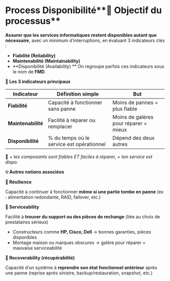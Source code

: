 # Process Disponibilité**📌 Objectif du processus**

**Assurer que les services informatiques restent disponibles autant que nécessaire**, avec un minimum d’interruptions, en évaluant 3 indicateurs clés :

- **Fiabilité (Reliability)**
- **Maintenabilité (Maintainability)**
- **Disponibilité (Availability)  **
  On regroupe parfois ces indicateurs sous le nom de **FMD**.



**🔧 Les 3 indicateurs principaux**

| **Indicateur** | **Définition simple** | **But** |
|----|----|----|
| **Fiabilité** | Capacité à fonctionner sans panne | Moins de pannes = plus fiable |
| **Maintenabilité** | Facilité à réparer ou remplacer | Moins de galères pour réparer = mieux |
| **Disponibilité** | % du temps où le service est opérationnel | Dépend des deux autres |

🧠 *+ tes composants sont fiables ET faciles à réparer, + ton service est dispo.*

**💡 Autres notions associées**

**🔁 Résilience**

Capacité à continuer à fonctionner **même si une partie tombe en panne** (ex : alimentation redondante, RAID, failover, etc.)

**🔧 Serviceability**

Facilité à **trouver du support ou des pièces de rechange** (liée au choix de prestataires sérieux)

- Constructeurs comme **HP, Cisco, Dell** → bonnes garanties, pièces disponibles
- Montage maison ou marques obscures → galère pour réparer = mauvaise serviceabilité

**💾 Recoverability (récupérabilité)**

Capacité d’un système à **reprendre son état fonctionnel antérieur** après une panne (reprise après sinistre, backup/restauration, snapshot, etc.)
